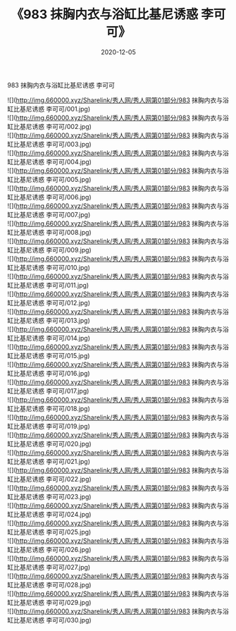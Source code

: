 ﻿---
layout: post
title:  《983 抹胸内衣与浴缸比基尼诱惑 李可可》
date:   2020-12-05
img: http://img.660000.xyz/Sharelink/秀人网/秀人网第01部分/983 抹胸内衣与浴缸比基尼诱惑 李可可/000.jpg
categories: [美女, 清纯, 唯美]
---

983 抹胸内衣与浴缸比基尼诱惑 李可可

  ![](http://img.660000.xyz/Sharelink/秀人网/秀人网第01部分/983 抹胸内衣与浴缸比基尼诱惑 李可可/001.jpg) <br> ![](http://img.660000.xyz/Sharelink/秀人网/秀人网第01部分/983 抹胸内衣与浴缸比基尼诱惑 李可可/002.jpg) <br> ![](http://img.660000.xyz/Sharelink/秀人网/秀人网第01部分/983 抹胸内衣与浴缸比基尼诱惑 李可可/003.jpg) <br> ![](http://img.660000.xyz/Sharelink/秀人网/秀人网第01部分/983 抹胸内衣与浴缸比基尼诱惑 李可可/004.jpg) <br> ![](http://img.660000.xyz/Sharelink/秀人网/秀人网第01部分/983 抹胸内衣与浴缸比基尼诱惑 李可可/005.jpg) <br> ![](http://img.660000.xyz/Sharelink/秀人网/秀人网第01部分/983 抹胸内衣与浴缸比基尼诱惑 李可可/006.jpg) <br> ![](http://img.660000.xyz/Sharelink/秀人网/秀人网第01部分/983 抹胸内衣与浴缸比基尼诱惑 李可可/007.jpg) <br> ![](http://img.660000.xyz/Sharelink/秀人网/秀人网第01部分/983 抹胸内衣与浴缸比基尼诱惑 李可可/008.jpg) <br> ![](http://img.660000.xyz/Sharelink/秀人网/秀人网第01部分/983 抹胸内衣与浴缸比基尼诱惑 李可可/009.jpg) <br> ![](http://img.660000.xyz/Sharelink/秀人网/秀人网第01部分/983 抹胸内衣与浴缸比基尼诱惑 李可可/010.jpg) <br> ![](http://img.660000.xyz/Sharelink/秀人网/秀人网第01部分/983 抹胸内衣与浴缸比基尼诱惑 李可可/011.jpg) <br> ![](http://img.660000.xyz/Sharelink/秀人网/秀人网第01部分/983 抹胸内衣与浴缸比基尼诱惑 李可可/012.jpg) <br> ![](http://img.660000.xyz/Sharelink/秀人网/秀人网第01部分/983 抹胸内衣与浴缸比基尼诱惑 李可可/013.jpg) <br> ![](http://img.660000.xyz/Sharelink/秀人网/秀人网第01部分/983 抹胸内衣与浴缸比基尼诱惑 李可可/014.jpg) <br> ![](http://img.660000.xyz/Sharelink/秀人网/秀人网第01部分/983 抹胸内衣与浴缸比基尼诱惑 李可可/015.jpg) <br> ![](http://img.660000.xyz/Sharelink/秀人网/秀人网第01部分/983 抹胸内衣与浴缸比基尼诱惑 李可可/016.jpg) <br> ![](http://img.660000.xyz/Sharelink/秀人网/秀人网第01部分/983 抹胸内衣与浴缸比基尼诱惑 李可可/017.jpg) <br> ![](http://img.660000.xyz/Sharelink/秀人网/秀人网第01部分/983 抹胸内衣与浴缸比基尼诱惑 李可可/018.jpg) <br> ![](http://img.660000.xyz/Sharelink/秀人网/秀人网第01部分/983 抹胸内衣与浴缸比基尼诱惑 李可可/019.jpg) <br> ![](http://img.660000.xyz/Sharelink/秀人网/秀人网第01部分/983 抹胸内衣与浴缸比基尼诱惑 李可可/020.jpg) <br> ![](http://img.660000.xyz/Sharelink/秀人网/秀人网第01部分/983 抹胸内衣与浴缸比基尼诱惑 李可可/021.jpg) <br> ![](http://img.660000.xyz/Sharelink/秀人网/秀人网第01部分/983 抹胸内衣与浴缸比基尼诱惑 李可可/022.jpg) <br> ![](http://img.660000.xyz/Sharelink/秀人网/秀人网第01部分/983 抹胸内衣与浴缸比基尼诱惑 李可可/023.jpg) <br> ![](http://img.660000.xyz/Sharelink/秀人网/秀人网第01部分/983 抹胸内衣与浴缸比基尼诱惑 李可可/024.jpg) <br> ![](http://img.660000.xyz/Sharelink/秀人网/秀人网第01部分/983 抹胸内衣与浴缸比基尼诱惑 李可可/025.jpg) <br> ![](http://img.660000.xyz/Sharelink/秀人网/秀人网第01部分/983 抹胸内衣与浴缸比基尼诱惑 李可可/026.jpg) <br> ![](http://img.660000.xyz/Sharelink/秀人网/秀人网第01部分/983 抹胸内衣与浴缸比基尼诱惑 李可可/027.jpg) <br> ![](http://img.660000.xyz/Sharelink/秀人网/秀人网第01部分/983 抹胸内衣与浴缸比基尼诱惑 李可可/028.jpg) <br> ![](http://img.660000.xyz/Sharelink/秀人网/秀人网第01部分/983 抹胸内衣与浴缸比基尼诱惑 李可可/029.jpg) <br> ![](http://img.660000.xyz/Sharelink/秀人网/秀人网第01部分/983 抹胸内衣与浴缸比基尼诱惑 李可可/030.jpg) <br>